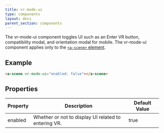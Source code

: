 ```yaml
---
title: vr-mode-ui
type: components
layout: docs
parent_section: components
---
```


The vr-mode-ui component toggles UI such as an Enter VR button, compatibility modal, and orientation modal for mobile. The vr-mode-ui component applies only to the [`<a-scene>` element][scene].

## Example

```html
<a-scene vr-mode-ui="enabled: false"></a-scene>
```

## Properties

| Property | Description                                          | Default Value |
|----------|------------------------------------------------------|---------------|
| enabled  | Whether or not to display UI related to entering VR. | true          |

[scene]: ../core/scene.md

